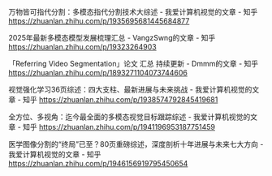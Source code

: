 


万物皆可指代分割：多模态指代分割技术大综述 - 我爱计算机视觉的文章 - 知乎
https://zhuanlan.zhihu.com/p/1935695681445684877

2025年最新多模态模型发展梳理汇总 - VangzSwng的文章 - 知乎
https://zhuanlan.zhihu.com/p/19323264903

「Referring Video Segmentation」论文 汇总 持续更新 - Dmmm的文章 - 知乎
https://zhuanlan.zhihu.com/p/1893271104073744606

视觉强化学习36页综述：四大支柱、最新进展与未来挑战 - 我爱计算机视觉的文章 - 知乎
https://zhuanlan.zhihu.com/p/1938574792845419681

全方位、多视角：迄今最全面的多模态视觉目标跟踪综述 - 我爱计算机视觉的文章 - 知乎
https://zhuanlan.zhihu.com/p/1941196953187751459

医学图像分割的“终局”已至？80页重磅综述，深度剖析十年进展与未来七大方向 - 我爱计算机视觉的文章 - 知乎
https://zhuanlan.zhihu.com/p/1946156919795450654



